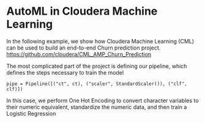 # AutoML in Cloudera Machine Learning
In the following example, we show how Cloudera Machine Learning (CML) can be used to build an end-to-end Churn prediction project.
https://github.com/cloudera/CML_AMP_Churn_Prediction

The most complicated part of the project is defining our pipeline, which defines the steps necessary to train the model
```
pipe = Pipeline([("ct", ct), ("scaler", StandardScaler()), ("clf", clf)])
```
In this case, we perform One Hot Encoding to convert character variables to their numeric equivalent, standardize the numeric data, and then train a Logistic Regression